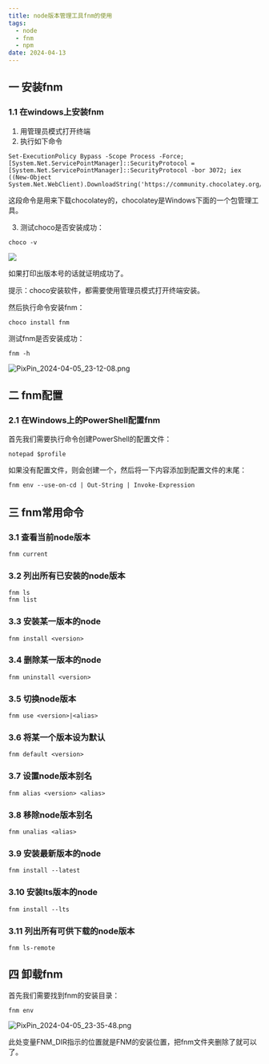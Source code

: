 ```yaml
---
title: node版本管理工具fnm的使用
tags:
  - node
  - fnm
  - npm
date: 2024-04-13
---
```


## 一 安装fnm

### 1.1 在windows上安装fnm

1. 用管理员模式打开终端
2. 执行如下命令

```shell
Set-ExecutionPolicy Bypass -Scope Process -Force; [System.Net.ServicePointManager]::SecurityProtocol = [System.Net.ServicePointManager]::SecurityProtocol -bor 3072; iex ((New-Object System.Net.WebClient).DownloadString('https://community.chocolatey.org/install.ps1'))
```

这段命令是用来下载chocolatey的，chocolatey是Windows下面的一个包管理工具。

3. 测试choco是否安装成功：

```shell
choco -v
```

![](https://my-vitepress-blog.sh1a.qingstor.com/202404162105311.png)

如果打印出版本号的话就证明成功了。

提示：choco安装软件，都需要使用管理员模式打开终端安装。

然后执行命令安装fnm：

```shell
choco install fnm
```

测试fnm是否安装成功：

```shell
fnm -h
```

![PixPin_2024-04-05_23-12-08.png](https://my-vitepress-blog.sh1a.qingstor.com/202404162108936.png)

## 二 fnm配置

### 2.1 在Windows上的PowerShell配置fnm

首先我们需要执行命令创建PowerShell的配置文件：

```shell
notepad $profile
```

如果没有配置文件，则会创建一个，然后将一下内容添加到配置文件的末尾：

```txt
fnm env --use-on-cd | Out-String | Invoke-Expression
```

## 三 fnm常用命令

### 3.1 查看当前node版本

```shell
fnm current
```

### 3.2 列出所有已安装的node版本

```shell
fnm ls
fnm list
```

### 3.3 安装某一版本的node

```shell
fnm install <version>
```

### 3.4 删除某一版本的node

```shell
fnm uninstall <version>
```

### 3.5 切换node版本

```shell
fnm use <version>|<alias>
```

### 3.6 将某一个版本设为默认

```shell
fnm default <version>
```

### 3.7 设置node版本别名

```shell
fnm alias <version> <alias>
```

### 3.8 移除node版本别名

```shell
fnm unalias <alias>
```

### 3.9 安装最新版本的node

```shell
fnm install --latest
```

### 3.10 安装lts版本的node

```shell
fnm install --lts
```

### 3.11 列出所有可供下载的node版本

```shell
fnm ls-remote
```

## 四 卸载fnm

首先我们需要找到fnm的安装目录：

```shell
fnm env
```

![PixPin_2024-04-05_23-35-48.png](https://my-vitepress-blog.sh1a.qingstor.com/202404162109929.png)


此处变量FNM_DIR指示的位置就是FNM的安装位置，把fnm文件夹删除了就可以了。